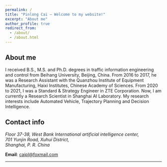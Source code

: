 ```yaml
---
permalink: /
title: "Pinlong Cai – Welcome to my website!"
excerpt: "About me"
author_profile: true
redirect_from: 
  - /about/
  - /about.html
---
```


About me
--------

I received B.S., M.S. and Ph.D. degrees in traffic information engineering and control from Beihang University, Beijing, China. From 2016 to 2017, he was a Research Assistant with the Quanzhou Institute of Equipment Manufacturing, Haixi Institutes, Chinese Academy of Sciences. From 2020 to 2021, I was a Standard & Strategy Engineer in ZTE Corporation. Now, I am currently a Research Scientist in Shanghai AI Laboratory. My research interests include Automated Vehicle, Trajectory Planning and Decision Intelligence.


Contact info 
--------
<address>
  Floor 37-38, West Bank International artificial intelligence center, <br />
  701 Yunjin Road, Xuhui District, <br />
  Shanghai, P. R. China
</address> 


**Email**: caipl@foxmail.com




--------
